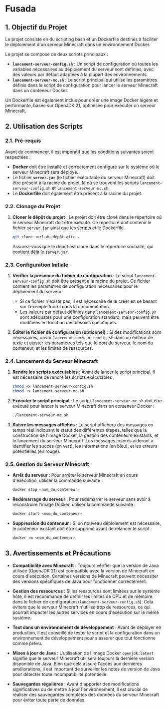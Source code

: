# Fusada

## 1. Objectif du Projet

Le projet consiste en du scripting bash et un Dockerfile destinés à faciliter le déploiement d'un serveur Minecraft dans un environnement Docker.

Le projet se compose de deux scripts principaux :
- **`lancement-serveur-config.sh`** : Un script de configuration où toutes les variables nécessaires au déploiement du serveur sont définies, avec des valeurs par défaut adaptées à la plupart des environnements.
- **`lancement-serveur-mc.sh`** : Le script principal qui utilise les paramètres définis dans le script de configuration pour lancer le serveur Minecraft dans un conteneur Docker.

Un Dockerfile est également inclus pour créer une image Docker légère et performante, basée sur OpenJDK 21, optimisée pour exécuter un serveur Minecraft.

## 2. Utilisation des Scripts

### 2.1. Pré-requis

Avant de commencer, il est impératif que les conditions suivantes soient respectées :

- **Docker** doit être installé et correctement configuré sur le système où le serveur Minecraft sera déployé.
- Le fichier **`server.jar`** (le fichier exécutable du serveur Minecraft) doit être présent à la racine du projet, là où se trouvent les scripts `lancement-serveur-config.sh` et `lancement-serveur-mc.sh`.
- Le **Dockerfile** doit également être présent à la racine du projet.

### 2.2. Clonage du Projet

1. **Cloner le dépôt du projet** : Le projet doit être cloné dans le répertoire où le serveur Minecraft doit être exécuté. Ce répertoire doit contenir le fichier `server.jar` ainsi que les scripts et le Dockerfile.

   ```bash
   git clone <url-du-dépôt-git> .
   ```

   Assurez-vous que le dépôt est cloné dans le répertoire souhaité, qui contient déjà le `server.jar`.

### 2.3. Configuration Initiale

1. **Vérifier la présence du fichier de configuration** : Le script `lancement-serveur-config.sh` doit être présent à la racine du projet. Ce fichier contient les paramètres de configuration nécessaires pour le déploiement du serveur.

   - Si ce fichier n'existe pas, il est nécessaire de le créer en se basant sur l'exemple fourni dans la documentation.
   - Les valeurs par défaut définies dans `lancement-serveur-config.sh` sont adéquates pour une configuration standard, mais peuvent être modifiées en fonction des besoins spécifiques.

2. **Éditer le fichier de configuration (optionnel)** : Si des modifications sont nécessaires, ouvrir `lancement-serveur-config.sh` dans un éditeur de texte et ajuster les paramètres tels que le port du serveur, le nom du conteneur, et les limites de ressources.

### 2.4. Lancement du Serveur Minecraft

1. **Rendre les scripts exécutables** : Avant de lancer le script principal, il est nécessaire de rendre les scripts exécutables :

   ```bash
   chmod +x lancement-serveur-config.sh
   chmod +x lancement-serveur-mc.sh
   ```

2. **Exécuter le script principal** : Le script `lancement-serveur-mc.sh` doit être exécuté pour lancer le serveur Minecraft dans un conteneur Docker :

   ```bash
   ./lancement-serveur-mc.sh
   ```

3. **Suivre les messages affichés** : Le script affichera des messages en temps réel indiquant le statut des différentes étapes, telles que la construction de l'image Docker, la gestion des conteneurs existants, et le lancement du serveur Minecraft. Les messages colorés aideront à identifier les succès (en vert), les informations (en bleu), et les erreurs potentielles (en rouge).

### 2.5. Gestion du Serveur Minecraft

- **Arrêt du serveur** : Pour arrêter le serveur Minecraft en cours d'exécution, utiliser la commande suivante :

  ```bash
  docker stop <nom_du_conteneur>
  ```

- **Redémarrage du serveur** : Pour redémarrer le serveur sans avoir à reconstruire l'image Docker, utiliser la commande suivante :

  ```bash
  docker start <nom_du_conteneur>
  ```

- **Suppression du conteneur** : Si un nouveau déploiement est nécessaire, le conteneur existant doit être supprimé avant de relancer le script :

  ```bash
  docker rm <nom_du_conteneur>
  ```

## 3. Avertissements et Précautions

- **Compatibilité avec Minecraft** : Toujours vérifier que la version de Java utilisée (OpenJDK 21) est compatible avec la version de Minecraft en cours d'exécution. Certaines versions de Minecraft peuvent nécessiter des versions spécifiques de Java pour fonctionner correctement.

- **Gestion des ressources** : Si les ressources sont limitées sur le système hôte, il est recommandé de définir les limites de CPU et de mémoire dans le fichier de configuration (`lancement-serveur-config.sh`). Cela évitera que le serveur Minecraft n'utilise trop de ressources, ce qui pourrait impacter les autres services en cours d'exécution sur le même système.

- **Test dans un environnement de développement** : Avant de déployer en production, il est conseillé de tester le script et la configuration dans un environnement de développement pour s'assurer que tout fonctionne comme prévu.

- **Mises à jour de Java** : L'utilisation de l'image Docker `openjdk:latest` signifie que le serveur Minecraft utilisera toujours la dernière version disponible de Java. Bien que cela assure l'accès aux dernières améliorations, il est important de surveiller les notes de version de Java pour détecter toute incompatibilité potentielle.

- **Sauvegardes régulières** : Avant d'apporter des modifications significatives ou de mettre à jour l'environnement, il est crucial de réaliser des sauvegardes complètes des données du serveur Minecraft pour éviter toute perte de données.
```